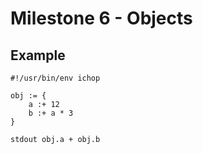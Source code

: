 # Milestone 6 - Objects

## Example

```chop
#!/usr/bin/env ichop

obj := {
    a :+ 12
    b :+ a * 3
}

stdout obj.a + obj.b
```